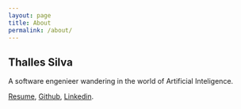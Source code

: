 ```yaml
---
layout: page
title: About
permalink: /about/
---
```


## Thalles Silva

A software engenieer wandering in the world of Artificial Inteligence. 

[Resume](https://github.com/sthalles/resume/blob/master/English-Shortened/resume.pdf), [Github](https://github.com/sthalles), [Linkedin](https://www.linkedin.com/in/thalles-silva-32ab08a3/).
